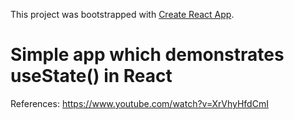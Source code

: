 

This project was bootstrapped with [Create React App](https://github.com/facebook/create-react-app).


# Simple app which demonstrates useState() in React

References: https://www.youtube.com/watch?v=XrVhyHfdCmI
